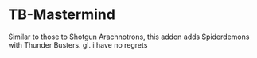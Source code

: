 # TB-Mastermind
Similar to those to Shotgun Arachnotrons, this addon adds Spiderdemons with Thunder Busters. gl. i have no regrets 
